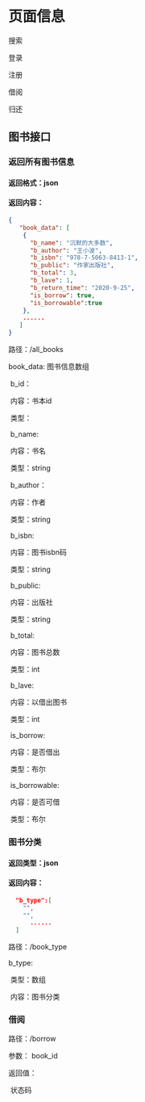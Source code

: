 # 页面信息

搜索

登录

注册

借阅

归还



## 图书接口

### 返回所有图书信息

#### 返回格式：json

#### 返回内容：

```json
{
   "book_data": [
    {
      "b_name": "沉默的大多数",
      "b_author": "王小波",
      "b_isbn": "978-7-5063-8413-1",
      "b_public": "作家出版社",
      "b_total": 3,
      "b_lave": 1,
      "b_return_time": "2020-9-25",
      "is_borrow": true,
      "is_borrowable":true
    },
    ......
   ]
}

```



路径：/all_books

book_data: 图书信息数组

​		b_id：

​				内容：书本id

​				类型：

​		b_name:

​				内容：书名

​				类型：string

​		b_author：

​				内容：作者

​				类型：string

​		b_isbn:

​				内容：图书isbn码

​				类型：string

​		b_public:

​				内容：出版社

​				类型：string

​		b_total:	

​				内容：图书总数

​				类型：int

​		b_lave:

​				内容：以借出图书

​				类型：int

​		is_borrow:

​				内容：是否借出

​				类型：布尔

​		is_borrowable:

​				内容：是否可借

​				类型：布尔

### 图书分类

#### 返回类型：json

#### 返回内容：

```json
  "b_type":[
    "",
    "",
      ......
  ]
```



路径：/book_type

b_type:

​		类型：数组

​		内容：图书分类



### 借阅

路径：/borrow

参数： book_id

返回值：

​	状态码















​				



